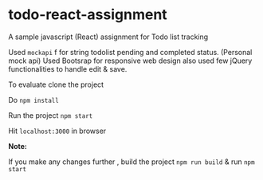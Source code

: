 # todo-react-assignment
A sample javascript (React) assignment for Todo list tracking

Used `mockapi` f for string todolist pending and completed status. (Personal mock api)
Used Bootsrap for responsive web design also used few jQuery functionalities to handle edit & save.

To evaluate clone the project

Do `npm install`

Run the project `npm start`

Hit `localhost:3000` in browser


**Note:** 

If you make any changes further , build the project `npm run build` & run `npm start`